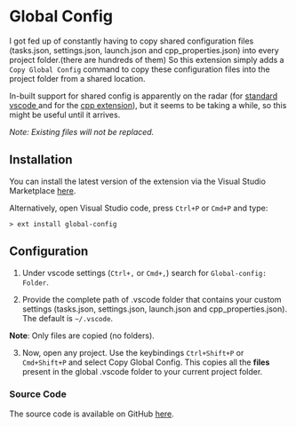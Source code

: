 # Global Config

I got fed up of constantly having to copy shared configuration files (tasks.json, settings.json, launch.json and cpp_properties.json) into every project folder.(there are hundreds of them) So this extension simply adds a `Copy Global Config` command to copy these configuration files into the project folder from a shared location.

In-built support for shared config is apparently on the radar (for [standard vscode ](https://github.com/Microsoft/vscode/issues/1435) and for the [cpp extension](https://github.com/Microsoft/vscode-cpptools/issues/996)), but it seems to be taking a while, so this might be useful until it arrives.

_Note: Existing files will not be replaced._

## Installation

You can install the latest version of the extension via the Visual Studio Marketplace [here](https://marketplace.visualstudio.com/items?itemName=Gruntfuggly.global-config).

Alternatively, open Visual Studio code, press `Ctrl+P` or `Cmd+P` and type:

    > ext install global-config


## Configuration
1) Under vscode settings (`Ctrl+,` or `Cmd+,`) search for `Global-config: Folder`.


2) Provide the complete path of .vscode folder that contains your custom settings (tasks.json, settings.json, launch.json and cpp_properties.json). The default is `~/.vscode`. 


**Note**: Only files are copied (no folders).


3) Now, open any project. Use the keybindings `Ctrl+Shift+P` or `Cmd+Shift+P` and select Copy Global Config. This copies all the **files** present in the global .vscode folder to your current project folder.


### Source Code

The source code is available on GitHub [here](https://github.com/Gruntfuggly/global-config).
